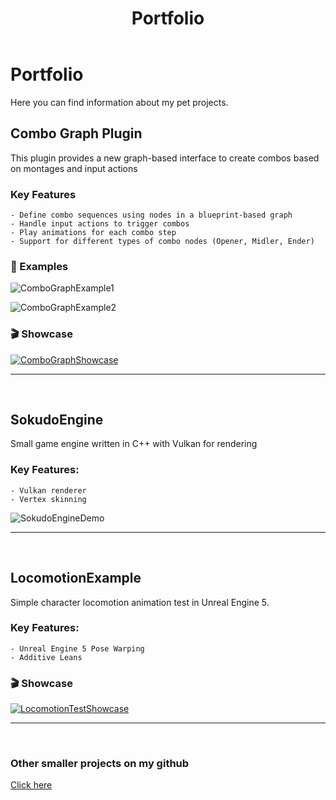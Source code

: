 ﻿---
layout: default
title: Portfolio
permalink: /portfolio/
---

# Portfolio

Here you can find information about my pet projects.

## Combo Graph Plugin
This plugin provides a new graph-based interface to create combos based on montages and input actions

### Key Features
    - Define combo sequences using nodes in a blueprint-based graph
    - Handle input actions to trigger combos
    - Play animations for each combo step
    - Support for different types of combo nodes (Opener, Midler, Ender)

### 📙 Examples

![ComboGraphExample1](https://apokrif6.github.io/assets/images/portfolio/combograph/ComboGraphExample1.png)

![ComboGraphExample2](https://apokrif6.github.io/assets/images/portfolio/combograph/ComboGraphExample2.png)

### 🎬 Showcase

[![ComboGraphShowcase](https://img.youtube.com/vi/tODbzmV0z-w/0.jpg)](https://youtu.be/tODbzmV0z-w)

---
<br>

## SokudoEngine
Small game engine written in C++ with Vulkan for rendering

### Key Features:

    - Vulkan renderer
    - Vertex skinning

![SokudoEngineDemo](https://apokrif6.github.io/assets/images/portfolio/sokudoengine/Demo.png)

---
<br>

## LocomotionExample
Simple character locomotion animation test in Unreal Engine 5.

### Key Features:

    - Unreal Engine 5 Pose Warping
    - Additive Leans

### 🎬 Showcase

[![LocomotionTestShowcase](https://img.youtube.com/vi/NAeK-juTPIw/0.jpg)](https://youtu.be/NAeK-juTPIw)

---
<br>

### Other smaller projects on my github

[Click here](https://github.com/apokrif6)